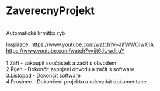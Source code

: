 # ZaverecnyProjekt
<br>
Automatické krmítko ryb<br>


Inspirace: https://www.youtube.com/watch?v=aifWWOIwX1A
           https://www.youtube.com/watch?v=ijt6JUwdLgY<br>
<br>
1.Září - zakoupít součástek a začít s obvodem <br>
2.Říjen - Dokončit zapojení obvodu a začít s software<br>
3.Listopad - Dokončit software<br>
4.Prosinec - Dokončení projektu a odevzdát dokumentace<br>



